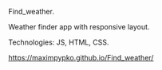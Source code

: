 Find_weather.

Weather finder app with responsive layout.

Technologies: JS, HTML, CSS.

https://maximpypko.github.io/Find_weather/

